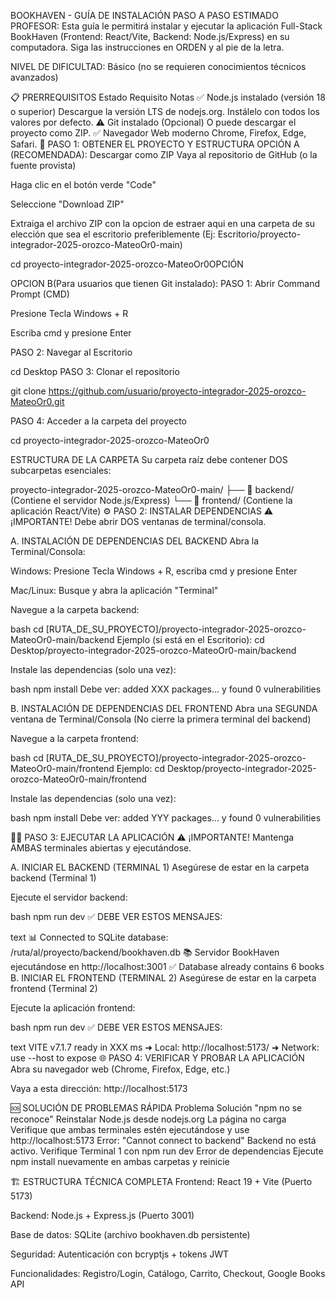 BOOKHAVEN - GUÍA DE INSTALACIÓN PASO A PASO
ESTIMADO PROFESOR:
Esta guía le permitirá instalar y ejecutar la aplicación Full-Stack BookHaven (Frontend: React/Vite, Backend: Node.js/Express) en su computadora. Siga las instrucciones en ORDEN y al pie de la letra.

NIVEL DE DIFICULTAD: Básico (no se requieren conocimientos técnicos avanzados)

📋 PRERREQUISITOS
Estado	Requisito	Notas
✅	Node.js instalado (versión 18 o superior)	Descargue la versión LTS de nodejs.org. Instálelo con todos los valores por defecto.
⚠️	Git instalado (Opcional)	O puede descargar el proyecto como ZIP.
✅	Navegador Web moderno	Chrome, Firefox, Edge, Safari.
🚀 PASO 1: OBTENER EL PROYECTO Y ESTRUCTURA
OPCIÓN A (RECOMENDADA): Descargar como ZIP
Vaya al repositorio de GitHub (o la fuente provista)

Haga clic en el botón verde "Code"

Seleccione "Download ZIP"

Extraiga el archivo ZIP con la opcion de estraer aqui en una carpeta de su elección que sea el escritorio preferiblemente (Ej: Escritorio/proyecto-integrador-2025-orozco-MateoOr0-main)

cd proyecto-integrador-2025-orozco-MateoOr0OPCIÓN 

OPCION B(Para usuarios que tienen Git instalado):
PASO 1: Abrir Command Prompt (CMD)

Presione Tecla Windows + R

Escriba cmd y presione Enter

PASO 2: Navegar al Escritorio

cd Desktop
PASO 3: Clonar el repositorio

git clone https://github.com/usuario/proyecto-integrador-2025-orozco-MateoOr0.git

PASO 4: Acceder a la carpeta del proyecto

cd proyecto-integrador-2025-orozco-MateoOr0

ESTRUCTURA DE LA CARPETA
Su carpeta raíz debe contener DOS subcarpetas esenciales:

proyecto-integrador-2025-orozco-MateoOr0-main/
├── 📁 backend/    (Contiene el servidor Node.js/Express)
└── 📁 frontend/   (Contiene la aplicación React/Vite)
⚙️ PASO 2: INSTALAR DEPENDENCIAS
⚠️ ¡IMPORTANTE! Debe abrir DOS ventanas de terminal/consola.

A. INSTALACIÓN DE DEPENDENCIAS DEL BACKEND
Abra la Terminal/Consola:

Windows: Presione Tecla Windows + R, escriba cmd y presione Enter

Mac/Linux: Busque y abra la aplicación "Terminal"

Navegue a la carpeta backend:

bash
cd [RUTA_DE_SU_PROYECTO]/proyecto-integrador-2025-orozco-MateoOr0-main/backend
Ejemplo (si está en el Escritorio): cd Desktop/proyecto-integrador-2025-orozco-MateoOr0-main/backend

Instale las dependencias (solo una vez):

bash
npm install
Debe ver: added XXX packages... y found 0 vulnerabilities

B. INSTALACIÓN DE DEPENDENCIAS DEL FRONTEND
Abra una SEGUNDA ventana de Terminal/Consola (No cierre la primera terminal del backend)

Navegue a la carpeta frontend:

bash
cd [RUTA_DE_SU_PROYECTO]/proyecto-integrador-2025-orozco-MateoOr0-main/frontend
Ejemplo: cd Desktop/proyecto-integrador-2025-orozco-MateoOr0-main/frontend

Instale las dependencias (solo una vez):

bash
npm install
Debe ver: added YYY packages... y found 0 vulnerabilities

🏃‍♂️ PASO 3: EJECUTAR LA APLICACIÓN
⚠️ ¡IMPORTANTE! Mantenga AMBAS terminales abiertas y ejecutándose.

A. INICIAR EL BACKEND (TERMINAL 1)
Asegúrese de estar en la carpeta backend (Terminal 1)

Ejecute el servidor backend:

bash
npm run dev
✅ DEBE VER ESTOS MENSAJES:

text
📊 Connected to SQLite database: /ruta/al/proyecto/backend/bookhaven.db
📚 Servidor BookHaven ejecutándose en http://localhost:3001
✅ Database already contains 6 books
B. INICIAR EL FRONTEND (TERMINAL 2)
Asegúrese de estar en la carpeta frontend (Terminal 2)

Ejecute la aplicación frontend:

bash
npm run dev
✅ DEBE VER ESTOS MENSAJES:

text
  VITE v7.1.7  ready in XXX ms
  ➜  Local:   http://localhost:5173/
  ➜  Network: use --host to expose
🌐 PASO 4: VERIFICAR Y PROBAR LA APLICACIÓN
Abra su navegador web (Chrome, Firefox, Edge, etc.)

Vaya a esta dirección: http://localhost:5173

🆘 SOLUCIÓN DE PROBLEMAS RÁPIDA
Problema	Solución
"npm no se reconoce"	Reinstalar Node.js desde nodejs.org
La página no carga	Verifique que ambas terminales estén ejecutándose y use http://localhost:5173
Error: "Cannot connect to backend"	Backend no está activo. Verifique Terminal 1 con npm run dev
Error de dependencias	Ejecute npm install nuevamente en ambas carpetas y reinicie

🏗️ ESTRUCTURA TÉCNICA COMPLETA
Frontend: React 19 + Vite (Puerto 5173)

Backend: Node.js + Express.js (Puerto 3001)

Base de datos: SQLite (archivo bookhaven.db persistente)

Seguridad: Autenticación con bcryptjs + tokens JWT


Funcionalidades: Registro/Login, Catálogo, Carrito, Checkout, Google Books API




